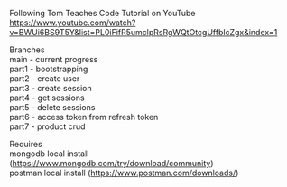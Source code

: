 Following Tom Teaches Code Tutorial on YouTube  
https://www.youtube.com/watch?v=BWUi6BS9T5Y&list=PL0iFifR5umclpRsRgWQtOtcgUffblcZgx&index=1

Branches  
main - current progress  
part1 - bootstrapping  
part2 - create user  
part3 - create session  
part4 - get sessions  
part5 - delete sessions  
part6 - access token from refresh token  
part7 - product crud  


Requires  
mongodb local install (https://www.mongodb.com/try/download/community)  
postman local install (https://www.postman.com/downloads/)  

